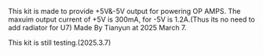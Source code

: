This kit is made to provide +5V&-5V output for powering OP AMPS.
The maxuim output current of +5V is 300mA, for -5V is 1.2A.(Thus its no need to add radiator for U7) 
Made By Tianyun at 2025 March 7.

This kit is still testing.(2025.3.7)
